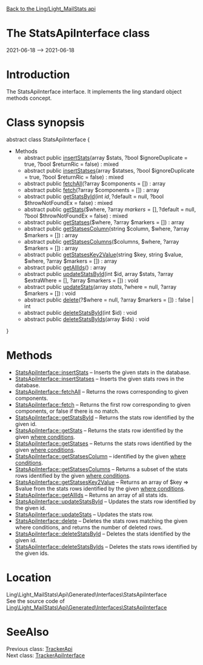 [Back to the Ling/Light_MailStats api](https://github.com/lingtalfi/Light_MailStats/blob/master/doc/api/Ling/Light_MailStats.md)



The StatsApiInterface class
================
2021-06-18 --> 2021-06-18






Introduction
============

The StatsApiInterface interface.
It implements the ling standard object methods concept.



Class synopsis
==============


abstract class <span class="pl-k">StatsApiInterface</span>  {

- Methods
    - abstract public [insertStats](https://github.com/lingtalfi/Light_MailStats/blob/master/doc/api/Ling/Light_MailStats/Api/Generated/Interfaces/StatsApiInterface/insertStats.md)(array $stats, ?bool $ignoreDuplicate = true, ?bool $returnRic = false) : mixed
    - abstract public [insertStatses](https://github.com/lingtalfi/Light_MailStats/blob/master/doc/api/Ling/Light_MailStats/Api/Generated/Interfaces/StatsApiInterface/insertStatses.md)(array $statses, ?bool $ignoreDuplicate = true, ?bool $returnRic = false) : mixed
    - abstract public [fetchAll](https://github.com/lingtalfi/Light_MailStats/blob/master/doc/api/Ling/Light_MailStats/Api/Generated/Interfaces/StatsApiInterface/fetchAll.md)(?array $components = []) : array
    - abstract public [fetch](https://github.com/lingtalfi/Light_MailStats/blob/master/doc/api/Ling/Light_MailStats/Api/Generated/Interfaces/StatsApiInterface/fetch.md)(?array $components = []) : array
    - abstract public [getStatsById](https://github.com/lingtalfi/Light_MailStats/blob/master/doc/api/Ling/Light_MailStats/Api/Generated/Interfaces/StatsApiInterface/getStatsById.md)(int $id, ?$default = null, ?bool $throwNotFoundEx = false) : mixed
    - abstract public [getStats](https://github.com/lingtalfi/Light_MailStats/blob/master/doc/api/Ling/Light_MailStats/Api/Generated/Interfaces/StatsApiInterface/getStats.md)($where, ?array $markers = [], ?$default = null, ?bool $throwNotFoundEx = false) : mixed
    - abstract public [getStatses](https://github.com/lingtalfi/Light_MailStats/blob/master/doc/api/Ling/Light_MailStats/Api/Generated/Interfaces/StatsApiInterface/getStatses.md)($where, ?array $markers = []) : array
    - abstract public [getStatsesColumn](https://github.com/lingtalfi/Light_MailStats/blob/master/doc/api/Ling/Light_MailStats/Api/Generated/Interfaces/StatsApiInterface/getStatsesColumn.md)(string $column, $where, ?array $markers = []) : array
    - abstract public [getStatsesColumns](https://github.com/lingtalfi/Light_MailStats/blob/master/doc/api/Ling/Light_MailStats/Api/Generated/Interfaces/StatsApiInterface/getStatsesColumns.md)($columns, $where, ?array $markers = []) : array
    - abstract public [getStatsesKey2Value](https://github.com/lingtalfi/Light_MailStats/blob/master/doc/api/Ling/Light_MailStats/Api/Generated/Interfaces/StatsApiInterface/getStatsesKey2Value.md)(string $key, string $value, $where, ?array $markers = []) : array
    - abstract public [getAllIds](https://github.com/lingtalfi/Light_MailStats/blob/master/doc/api/Ling/Light_MailStats/Api/Generated/Interfaces/StatsApiInterface/getAllIds.md)() : array
    - abstract public [updateStatsById](https://github.com/lingtalfi/Light_MailStats/blob/master/doc/api/Ling/Light_MailStats/Api/Generated/Interfaces/StatsApiInterface/updateStatsById.md)(int $id, array $stats, ?array $extraWhere = [], ?array $markers = []) : void
    - abstract public [updateStats](https://github.com/lingtalfi/Light_MailStats/blob/master/doc/api/Ling/Light_MailStats/Api/Generated/Interfaces/StatsApiInterface/updateStats.md)(array $stats, ?$where = null, ?array $markers = []) : void
    - abstract public [delete](https://github.com/lingtalfi/Light_MailStats/blob/master/doc/api/Ling/Light_MailStats/Api/Generated/Interfaces/StatsApiInterface/delete.md)(?$where = null, ?array $markers = []) : false | int
    - abstract public [deleteStatsById](https://github.com/lingtalfi/Light_MailStats/blob/master/doc/api/Ling/Light_MailStats/Api/Generated/Interfaces/StatsApiInterface/deleteStatsById.md)(int $id) : void
    - abstract public [deleteStatsByIds](https://github.com/lingtalfi/Light_MailStats/blob/master/doc/api/Ling/Light_MailStats/Api/Generated/Interfaces/StatsApiInterface/deleteStatsByIds.md)(array $ids) : void

}






Methods
==============

- [StatsApiInterface::insertStats](https://github.com/lingtalfi/Light_MailStats/blob/master/doc/api/Ling/Light_MailStats/Api/Generated/Interfaces/StatsApiInterface/insertStats.md) &ndash; Inserts the given stats in the database.
- [StatsApiInterface::insertStatses](https://github.com/lingtalfi/Light_MailStats/blob/master/doc/api/Ling/Light_MailStats/Api/Generated/Interfaces/StatsApiInterface/insertStatses.md) &ndash; Inserts the given stats rows in the database.
- [StatsApiInterface::fetchAll](https://github.com/lingtalfi/Light_MailStats/blob/master/doc/api/Ling/Light_MailStats/Api/Generated/Interfaces/StatsApiInterface/fetchAll.md) &ndash; Returns the rows corresponding to given components.
- [StatsApiInterface::fetch](https://github.com/lingtalfi/Light_MailStats/blob/master/doc/api/Ling/Light_MailStats/Api/Generated/Interfaces/StatsApiInterface/fetch.md) &ndash; Returns the first row corresponding to given components, or false if there is no match.
- [StatsApiInterface::getStatsById](https://github.com/lingtalfi/Light_MailStats/blob/master/doc/api/Ling/Light_MailStats/Api/Generated/Interfaces/StatsApiInterface/getStatsById.md) &ndash; Returns the stats row identified by the given id.
- [StatsApiInterface::getStats](https://github.com/lingtalfi/Light_MailStats/blob/master/doc/api/Ling/Light_MailStats/Api/Generated/Interfaces/StatsApiInterface/getStats.md) &ndash; Returns the stats row identified by the given [where conditions](https://github.com/lingtalfi/SimplePdoWrapper#the-where-conditions).
- [StatsApiInterface::getStatses](https://github.com/lingtalfi/Light_MailStats/blob/master/doc/api/Ling/Light_MailStats/Api/Generated/Interfaces/StatsApiInterface/getStatses.md) &ndash; Returns the stats rows identified by the given [where conditions](https://github.com/lingtalfi/SimplePdoWrapper#the-where-conditions).
- [StatsApiInterface::getStatsesColumn](https://github.com/lingtalfi/Light_MailStats/blob/master/doc/api/Ling/Light_MailStats/Api/Generated/Interfaces/StatsApiInterface/getStatsesColumn.md) &ndash; identified by the given [where conditions](https://github.com/lingtalfi/SimplePdoWrapper#the-where-conditions).
- [StatsApiInterface::getStatsesColumns](https://github.com/lingtalfi/Light_MailStats/blob/master/doc/api/Ling/Light_MailStats/Api/Generated/Interfaces/StatsApiInterface/getStatsesColumns.md) &ndash; Returns a subset of the stats rows identified by the given [where conditions](https://github.com/lingtalfi/SimplePdoWrapper#the-where-conditions).
- [StatsApiInterface::getStatsesKey2Value](https://github.com/lingtalfi/Light_MailStats/blob/master/doc/api/Ling/Light_MailStats/Api/Generated/Interfaces/StatsApiInterface/getStatsesKey2Value.md) &ndash; Returns an array of $key => $value from the stats rows identified by the given [where conditions](https://github.com/lingtalfi/SimplePdoWrapper#the-where-conditions).
- [StatsApiInterface::getAllIds](https://github.com/lingtalfi/Light_MailStats/blob/master/doc/api/Ling/Light_MailStats/Api/Generated/Interfaces/StatsApiInterface/getAllIds.md) &ndash; Returns an array of all stats ids.
- [StatsApiInterface::updateStatsById](https://github.com/lingtalfi/Light_MailStats/blob/master/doc/api/Ling/Light_MailStats/Api/Generated/Interfaces/StatsApiInterface/updateStatsById.md) &ndash; Updates the stats row identified by the given id.
- [StatsApiInterface::updateStats](https://github.com/lingtalfi/Light_MailStats/blob/master/doc/api/Ling/Light_MailStats/Api/Generated/Interfaces/StatsApiInterface/updateStats.md) &ndash; Updates the stats row.
- [StatsApiInterface::delete](https://github.com/lingtalfi/Light_MailStats/blob/master/doc/api/Ling/Light_MailStats/Api/Generated/Interfaces/StatsApiInterface/delete.md) &ndash; Deletes the stats rows matching the given where conditions, and returns the number of deleted rows.
- [StatsApiInterface::deleteStatsById](https://github.com/lingtalfi/Light_MailStats/blob/master/doc/api/Ling/Light_MailStats/Api/Generated/Interfaces/StatsApiInterface/deleteStatsById.md) &ndash; Deletes the stats identified by the given id.
- [StatsApiInterface::deleteStatsByIds](https://github.com/lingtalfi/Light_MailStats/blob/master/doc/api/Ling/Light_MailStats/Api/Generated/Interfaces/StatsApiInterface/deleteStatsByIds.md) &ndash; Deletes the stats rows identified by the given ids.





Location
=============
Ling\Light_MailStats\Api\Generated\Interfaces\StatsApiInterface<br>
See the source code of [Ling\Light_MailStats\Api\Generated\Interfaces\StatsApiInterface](https://github.com/lingtalfi/Light_MailStats/blob/master/Api/Generated/Interfaces/StatsApiInterface.php)



SeeAlso
==============
Previous class: [TrackerApi](https://github.com/lingtalfi/Light_MailStats/blob/master/doc/api/Ling/Light_MailStats/Api/Generated/Classes/TrackerApi.md)<br>Next class: [TrackerApiInterface](https://github.com/lingtalfi/Light_MailStats/blob/master/doc/api/Ling/Light_MailStats/Api/Generated/Interfaces/TrackerApiInterface.md)<br>
